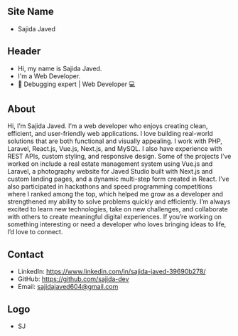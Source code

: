 ## Site Name
- Sajida Javed

## Header
- Hi, my name is Sajida Javed.
- I'm a Web Developer.
- 🔧 Debugging expert | Web Developer 💻

## About
Hi, I’m Sajida Javed. I’m a web developer who enjoys creating clean, efficient, and user-friendly web applications. I love building real-world solutions that are both functional and visually appealing. I work with PHP, Laravel, React.js, Vue.js, Next.js, and MySQL. I also have experience with REST APIs, custom styling, and responsive design. Some of the projects I’ve worked on include a real estate management system using Vue.js and Laravel, a photography website for Javed Studio built with Next.js and custom landing pages, and a dynamic multi-step form created in React. I’ve also participated in hackathons and speed programming competitions where I ranked among the top, which helped me grow as a developer and strengthened my ability to solve problems quickly and efficiently. I’m always excited to learn new technologies, take on new challenges, and collaborate with others to create meaningful digital experiences. If you’re working on something interesting or need a developer who loves bringing ideas to life, I’d love to connect.

## Contact

- LinkedIn: https://www.linkedin.com/in/sajida-javed-39690b278/
- GitHub: https://github.com/sajida-dev
- Email: sajidajaved604@gmail.com

## Logo
- SJ
